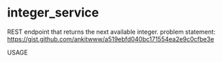 # integer_service
REST endpoint that returns the next available integer.
problem statement: https://gist.github.com/ankitwww/a519ebfd040bc171554ea2e9c0cfbe3e

USAGE



